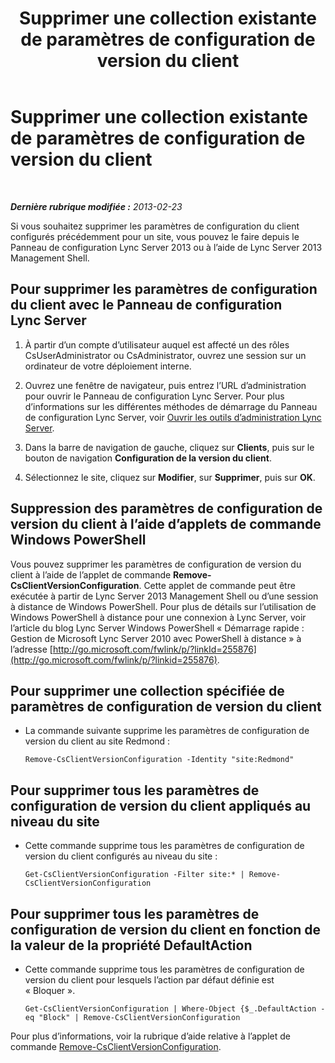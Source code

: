 ﻿---
title: Supprimer une collection existante de paramètres de configuration de version du client
TOCTitle: Supprimer une collection existante de paramètres de configuration de version du client
ms:assetid: 70bf1216-d0d2-45ce-881f-b8edadf3cec7
ms:mtpsurl: https://technet.microsoft.com/fr-fr/library/JJ898480(v=OCS.15)
ms:contentKeyID: 53095445
ms.date: 05/20/2016
mtps_version: v=OCS.15
ms.translationtype: HT
---

# Supprimer une collection existante de paramètres de configuration de version du client

 

_**Dernière rubrique modifiée :** 2013-02-23_

Si vous souhaitez supprimer les paramètres de configuration du client configurés précédemment pour un site, vous pouvez le faire depuis le Panneau de configuration Lync Server 2013 ou à l’aide de Lync Server 2013 Management Shell.

## Pour supprimer les paramètres de configuration du client avec le Panneau de configuration Lync Server

1.  À partir d’un compte d’utilisateur auquel est affecté un des rôles CsUserAdministrator ou CsAdministrator, ouvrez une session sur un ordinateur de votre déploiement interne.

2.  Ouvrez une fenêtre de navigateur, puis entrez l’URL d’administration pour ouvrir le Panneau de configuration Lync Server. Pour plus d’informations sur les différentes méthodes de démarrage du Panneau de configuration Lync Server, voir [Ouvrir les outils d’administration Lync Server](lync-server-2013-open-lync-server-administrative-tools.md).

3.  Dans la barre de navigation de gauche, cliquez sur **Clients**, puis sur le bouton de navigation **Configuration de la version du client**.

4.  Sélectionnez le site, cliquez sur **Modifier**, sur **Supprimer**, puis sur **OK**.

## Suppression des paramètres de configuration de version du client à l’aide d’applets de commande Windows PowerShell

Vous pouvez supprimer les paramètres de configuration de version du client à l’aide de l’applet de commande **Remove-CsClientVersionConfiguration**. Cette applet de commande peut être exécutée à partir de Lync Server 2013 Management Shell ou d’une session à distance de Windows PowerShell. Pour plus de détails sur l’utilisation de Windows PowerShell à distance pour une connexion à Lync Server, voir l’article du blog Lync Server Windows PowerShell « Démarrage rapide : Gestion de Microsoft Lync Server 2010 avec PowerShell à distance » à l’adresse [http://go.microsoft.com/fwlink/p/?linkId=255876](http://go.microsoft.com/fwlink/p/?linkid=255876).

## Pour supprimer une collection spécifiée de paramètres de configuration de version du client

  - La commande suivante supprime les paramètres de configuration de version du client au site Redmond :
    
        Remove-CsClientVersionConfiguration -Identity "site:Redmond"

## Pour supprimer tous les paramètres de configuration de version du client appliqués au niveau du site

  - Cette commande supprime tous les paramètres de configuration de version du client configurés au niveau du site :
    
        Get-CsClientVersionConfiguration -Filter site:* | Remove-CsClientVersionConfiguration

## Pour supprimer tous les paramètres de configuration de version du client en fonction de la valeur de la propriété DefaultAction

  - Cette commande supprime tous les paramètres de configuration de version du client pour lesquels l’action par défaut définie est « Bloquer ».
    
        Get-CsClientVersionConfiguration | Where-Object {$_.DefaultAction -eq "Block" | Remove-CsClientVersionConfiguration

Pour plus d’informations, voir la rubrique d’aide relative à l’applet de commande [Remove-CsClientVersionConfiguration](https://docs.microsoft.com/en-us/powershell/module/skype/Remove-CsClientVersionConfiguration).

